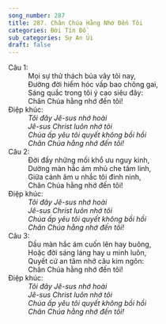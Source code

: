 ```yaml
---
song_number: 287
title: 287. Chân Chúa Hằng Nhớ Đến Tôi
categories: Đời Tín Đồ
sub_categories: Sự An Ủi
draft: false
---
```

<dl><dt>Câu 1:</dt><dd data-verse="1">Mọi sự thử thách bủa vây tôi nay, <br/>Đường đời hiểm hóc vấp bao chông gai, <br/>Sáng quắc trong tôi ý cao siêu đây: <br/>Chân Chúa hằng nhớ đến tôi! </dd><dt>Điệp khúc:</dt><dd data-chorus="1"><em>Tôi đây Jê-sus nhớ hoài <br/>Jê-sus Christ luôn nhớ tôi <br/>Chúa ấp yêu tôi quyết không bồi hồi <br/>Chân Chúa hằng nhớ đến tôi! </em></dd><dt>Câu 2:</dt><dd data-verse="2">Đời đầy những mối khổ ưu nguy kinh, <br/>Dường màn hắc ám mhủ che tâm linh, <br/>Giữa cảnh âm u nhắc tôi đinh ninh, <br/>Chân Chúa hằng nhớ đến tôi! </dd><dt>Điệp khúc:</dt><dd data-chorus="1"><em>Tôi đây Jê-sus nhớ hoài <br/>Jê-sus Christ luôn nhớ tôi <br/>Chúa ấp yêu tôi quyết không bồi hồi <br/>Chân Chúa hằng nhớ đến tôi! </em></dd><dt>Câu 3:</dt><dd data-verse="3">Dầu màn hắc ám cuốn lên hay buông, <br/>Hoặc đời sáng láng hay u minh luôn, <br/>Quyết cứ an tâm nhớ câu kim ngôn: <br/>Chân Chúa hằng nhớ đến tôi! </dd><dt>Điệp khúc:</dt><dd data-chorus="1"><em>Tôi đây Jê-sus nhớ hoài <br/>Jê-sus Christ luôn nhớ tôi <br/>Chúa ấp yêu tôi quyết không bồi hồi <br/>Chân Chúa hằng nhớ đến tôi! </em></dd></dl>